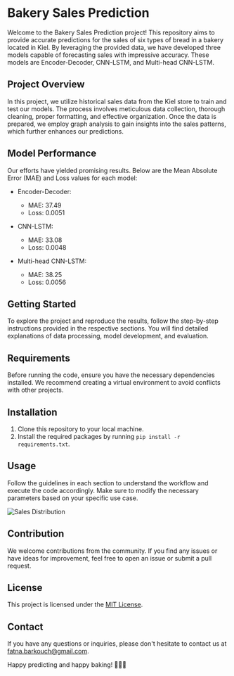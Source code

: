 # Bakery Sales Prediction

Welcome to the Bakery Sales Prediction project! This repository aims to provide accurate predictions for the sales of six types of bread in a bakery located in Kiel. By leveraging the provided data, we have developed three models capable of forecasting sales with impressive accuracy. These models are Encoder-Decoder, CNN-LSTM, and Multi-head CNN-LSTM.

## Project Overview
In this project, we utilize historical sales data from the Kiel store to train and test our models. The process involves meticulous data collection, thorough cleaning, proper formatting, and effective organization. Once the data is prepared, we employ graph analysis to gain insights into the sales patterns, which further enhances our predictions.

## Model Performance
Our efforts have yielded promising results. Below are the Mean Absolute Error (MAE) and Loss values for each model:

- Encoder-Decoder:
  - MAE: 37.49
  - Loss: 0.0051

- CNN-LSTM:
  - MAE: 33.08
  - Loss: 0.0048

- Multi-head CNN-LSTM:
  - MAE: 38.25
  - Loss: 0.0056

## Getting Started
To explore the project and reproduce the results, follow the step-by-step instructions provided in the respective sections. You will find detailed explanations of data processing, model development, and evaluation.

## Requirements
Before running the code, ensure you have the necessary dependencies installed. We recommend creating a virtual environment to avoid conflicts with other projects.

## Installation
1. Clone this repository to your local machine.
2. Install the required packages by running `pip install -r requirements.txt`.

## Usage
Follow the guidelines in each section to understand the workflow and execute the code accordingly. Make sure to modify the necessary parameters based on your specific use case.

![Sales Distribution](C:\Users\fatna\projects\Bakery\code\Project_Notebook_files\Project_Notebook_30_2.png)


## Contribution
We welcome contributions from the community. If you find any issues or have ideas for improvement, feel free to open an issue or submit a pull request.

## License
This project is licensed under the [MIT License](LICENSE).

## Contact
If you have any questions or inquiries, please don't hesitate to contact us at fatna.barkouch@gmail.com.

Happy predicting and happy baking! 🥖🥯🍞